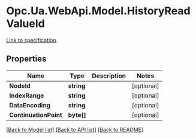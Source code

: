 # Opc.Ua.WebApi.Model.HistoryReadValueId
[Link to specification](https://reference.opcfoundation.org/v105/Core/docs/Part4/5.11.3/#5.11.3.2).

## Properties

Name | Type | Description | Notes
------------ | ------------- | ------------- | -------------
**NodeId** | **string** |  | [optional] 
**IndexRange** | **string** |  | [optional] 
**DataEncoding** | **string** |  | [optional] 
**ContinuationPoint** | **byte[]** |  | [optional] 

[[Back to Model list]](../README.md#documentation-for-models) [[Back to API list]](../README.md#documentation-for-api-endpoints) [[Back to README]](../README.md)

